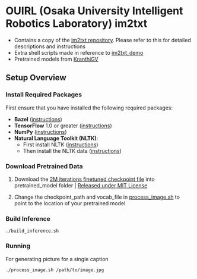 # OUIRL (Osaka University Intelligent Robotics Laboratory) im2txt

- Contains a copy of the [im2txt repository](https://github.com/tensorflow/models/tree/master/im2txt). Please refer to this for detailed descriptions and instructions
- Extra shell scripts made in reference to [im2txt_demo](https://github.com/siavash9000/im2txt_demo)
- Pretrained models from [KranthiGV](https://github.com/KranthiGV/Pretrained-show-and-Tell-model)

## Setup Overview

### Install Required Packages
First ensure that you have installed the following required packages:

* **Bazel** ([instructions](http://bazel.io/docs/install.html))
* **TensorFlow** 1.0 or greater ([instructions](https://www.tensorflow.org/install/))
* **NumPy** ([instructions](http://www.scipy.org/install.html))
* **Natural Language Toolkit (NLTK)**:
    * First install NLTK ([instructions](http://www.nltk.org/install.html))
    * Then install the NLTK data ([instructions](http://www.nltk.org/data.html))

### Download Pretrained Data

1) Download the [2M iterations finetuned checkpoint file](https://drive.google.com/file/d/0B3laN3vvvSD2T1RPeDA5djJ6bFE/view?usp=sharing) into pretrained_model folder | [Released under MIT License](https://github.com/KranthiGV/Pretrained-Show-and-Tell-model/blob/master/LICENSE)

2) Change the checkpoint\_path and vocab\_file in [process_image.sh](process_image.sh) to point to the location of your pretrained model 

### Build Inference

```
./build_inference.sh
```

### Running

For generating picture for a single caption

```
./process_image.sh /path/to/image.jpg
```

